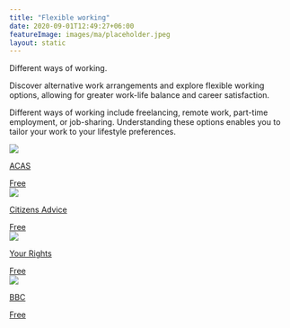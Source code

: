 ```yaml
---
title: "Flexible working"
date: 2020-09-01T12:49:27+06:00
featureImage: images/ma/placeholder.jpeg
layout: static
---
```


Different ways of working.

Discover alternative work arrangements and explore flexible working options, allowing for greater work-life balance and career satisfaction.

Different ways of working include freelancing, remote work, part-time employment, or job-sharing. Understanding these options enables you to tailor your work to your lifestyle preferences.

<a class="ma-link" href="https://www.acas.org.uk/research-and-commentary/contracts-and-working-arrangements"><div class="ma-card ma-card-Learning"><div class="ma-icon"><img src ="/images/icon-check.png"/></div><div class="ma-name"><p>ACAS</p></div><div class="ma-paid-text"><span>Free </span></div></div></a><a class="ma-link" href="https://www.citizensadvice.org.uk/work/flexible-working/applying-for-flexible-working/"><div class="ma-card ma-card-Learning"><div class="ma-icon"><img src ="/images/icon-check.png"/></div><div class="ma-name"><p>Citizens Advice</p></div><div class="ma-paid-text"><span>Free </span></div></div></a><a class="ma-link" href="https://www.yourrights.org.uk/flexible-working/flexible-working-and-your-rights/"><div class="ma-card ma-card-Learning"><div class="ma-icon"><img src ="/images/icon-check.png"/></div><div class="ma-name"><p>Your Rights</p></div><div class="ma-paid-text"><span>Free </span></div></div></a><a class="ma-link" href="https://www.bbc.com/worklife/article/20230227-what-does-work-life-balance-mean-in-a-changed-work-world"><div class="ma-card ma-card-Learning"><div class="ma-icon"><img src ="/images/icon-check.png"/></div><div class="ma-name"><p>BBC</p></div><div class="ma-paid-text"><span>Free </span></div></div></a>  

<br/><br/>






